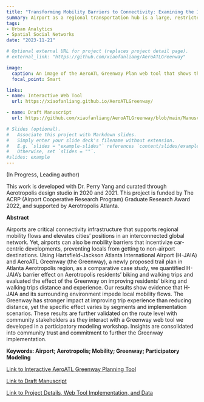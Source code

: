 ```yaml
---
title: "Transforming Mobility Barriers to Connectivity: Examining the Impact of the AeroATL Greenway Plan in Reconnecting Communities Around Aerotropolis Atlanta"
summary: Airport as a regional transportation hub is a large, restricted land use that inhibits local mobility flows. With the newly proposed AeroATL Greenway Plan, how can planners engage citizens to evaluate and assess benefits of this trail network infrastructure for the nearby residents? 
tags:
- Urban Analytics
- Spatial Social Networks
date: "2023-11-21"

# Optional external URL for project (replaces project detail page).
# external_link: "https://github.com/xiaofanliang/AeroATLGreenway"

image:
  caption: An image of the AeroATL Greenway Plan web tool that shows the study area, parcel-level land uses, and parts of the Greenway Plan (teal lines) used in scenario modeling computation (including existing bike paths, Model Miles, and Priority Network). 
  focal_point: Smart

links:
- name: Interactive Web Tool 
  url: https://xiaofanliang.github.io/AeroATLGreenway/

- name: Draft Manuscript
  url: https://github.com/xiaofanliang/AeroATLGreenway/blob/main/Manuscript_XiaofanLiang_06222023.pdf

# Slides (optional).
#   Associate this project with Markdown slides.
#   Simply enter your slide deck's filename without extension.
#   E.g. `slides = "example-slides"` references `content/slides/example-slides.md`.
#   Otherwise, set `slides = ""`.
#slides: example
---
```


(In Progress, Leading author)

This work is developed with Dr. Perry Yang and curated through Aerotropolis design studio in 2020 and 2021. This project is funded by The ACRP (Airport Cooperative Research Program) Graduate Research Award 2022, and supported by Aerotropolis Atlanta. 

**Abstract**

Airports are critical connectivity infrastructure that supports regional mobility flows and elevates cities’ positions in an interconnected global network. Yet, airports can also be mobility barriers that incentivize car-centric developments, preventing locals from getting to non-airport destinations. Using Hartsfield-Jackson Atlanta International Airport (H-JAIA) and AeroATL Greenway (the Greenway), a newly proposed trail plan in Atlanta Aerotropolis region, as a comparative case study, we quantified H-JAIA’s barrier effect on Aerotropolis residents’ biking and walking trips and evaluated the effect of the Greenway on improving residents’ biking and walking trips distance and experience. Our results show evidence that H-JAIA and its surrounding environment impede local mobility flows. The Greenway has stronger impact at improving trip experience than reducing distance, yet the specific effect varies by segments and implementation scenarios. These results are further validated on the route level with community stakeholders as they interact with a Greenway web tool we developed in a participatory modeling workshop. Insights are consolidated into community trust and commitment to further the Greenway implementation. 

**Keywords: Airport; Aerotropolis; Mobility; Greenway; Participatory Modeling**

[Link to Interactive AeroATL Greenway Planning Tool](https://xiaofanliang.github.io/AeroATLGreenway/)

[Link to Draft Manuscript](https://github.com/xiaofanliang/AeroATLGreenway/blob/main/Manuscript_XiaofanLiang_06222023.pdf)

[Link to Project Details, Web Tool Implementation, and Data](https://github.com/xiaofanliang/AeroATLGreenway)

